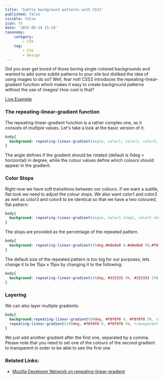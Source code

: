 ```yaml
---
title: 'Subtle background patterns with CSS3'
published: false
visible: false
icon: th
date: '2015-09-14 15:14'
taxonomy:
    category:
        - CSS
    tag:
        - CSS
        - Design
---
```


Did you ever get bored of those boring single-colored backgrounds and wanted to add some subtle patterns to your site but disliked the idea of using images to do so? Well, fear not! CSS3 introduces the repeating-linear-gradient function which makes it easy to create background patterns without the use of images! How cool is that?

[Live Example](http://f-rilling.com/projects/SubtlePatterns/)

### The repeating-linear-gradient function

The repeating-linear-gradient function is a rather complex one, as it consists of multiple values. Let's take a look at the basic version of it.

```css
body{
  background: repeating-linear-gradient(angle, color1, color2, color3, color4);
}
```

The angle defines if the gradient should be rotated (default is 0deg = horizontal) in degree, while the colour values define which colours should appear in the gradient.

### Color Stops

Right now we have soft transitions between our colours. if we want a subtle, flat look we need to adjust the colour stops. We also want color1 and color2 as well as color3 and color4 to be identical so that we have a two coloured, flat pattern:

```css
body{
  background: repeating-linear-gradient(angle, color1 stop1, color1 stop2, color2 stop3, color2 stop4);
}
```

The stops are provided as the percentage of the repeated pattern.

```css
body{
  background: repeating-linear-gradient(45deg,#e0e0e0 0,#e0e0e0 5%,#f8f8f8 0,#f8f8f8 50%) 0/10px 10px;
}
```

The default size of the repeated pattern is too big for our purposes, lets change it to be 15px x 15px by changing it to the following:

```css
body{
  background: repeating-linear-gradient(45deg, #333333 0%, #333333 25%, #444444 0%, #444444 50%) 0 / 15px 15px;
}
```

### Layering

We can also layer multiple gradients:


``` css
body{
  background:repeating-linear-gradient(90deg, #f0f0f0 0, #f0f0f0 5%, transparent 0, transparent 50%) 0 / 15px 15px ,
  repeating-linear-gradient(180deg, #f0f0f0 0, #f0f0f0 5%, transparent 0, transparent 50%) 0 / 15px 15px;
}
```

We just add another gradient after the first one, separated by a comma.  
Please note that you need to set one of the colours of the second gradient to transparent in order to be able to see the first one

### Related Links:

* [Mozilla Developer Network on repeating-linear-gradient](https://developer.mozilla.org/en-US/docs/Web/CSS/repeating-linear-gradient)
